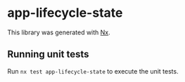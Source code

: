 # app-lifecycle-state

This library was generated with [Nx](https://nx.dev).

## Running unit tests

Run `nx test app-lifecycle-state` to execute the unit tests.

